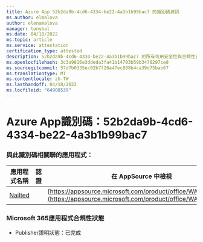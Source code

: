 ```yaml
---
title: Azure App 52b2da9b-4cd6-4334-be22-4a3b1b99bac7 的識別碼資訊
ms.author: elmalova
author: elenamalova
manager: tonybal
ms.date: 04/18/2022
ms.topic: article
ms.service: attestation
certification_type: attested
description: 52b2da9b-4cd6-4334-be22-4a3b1b99bac7 的所有可用安全性與合規性資訊。
ms.openlocfilehash: 3c3a9816e3ddeda3fa41b14703b59b3470297ce8
ms.sourcegitcommit: 57d7b0335ec02b7f20a47ec888b4ca39d75bab67
ms.translationtype: MT
ms.contentlocale: zh-TW
ms.lasthandoff: 04/18/2022
ms.locfileid: "64908539"
---
```

# <a name="azure-app-id-52b2da9b-4cd6-4334-be22-4a3b1b99bac7"></a>Azure App識別碼：52b2da9b-4cd6-4334-be22-4a3b1b99bac7


### <a name="apps-associated-with-this-id"></a>與此識別碼相關聯的應用程式：
| **應用程式名稱** | **認證** | **在 AppSource 中檢視** |
|--------------|---------------|-----------------------|
| [Nailted](../forward/WA200003375.md) |  | [https://appsource.microsoft.com/product/office/WA200003375](https://appsource.microsoft.com/product/office/WA200003375) |

### <a name="microsoft-365-app-compliance-status"></a>Microsoft 365應用程式合規性狀態
- Publisher證明狀態：已完成
